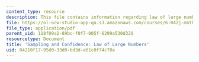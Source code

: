 ```yaml
---
content_type: resource
description: This file contains information regarding law of large numbers.
file: https://ol-ocw-studio-app-qa.s3.amazonaws.com/courses/6-042j-mathematics-for-computer-science-spring-2015/04218f1795d033d0bd3de61c0f74c70a_MIT6_042JS15_LawLrgeNumbr.pdf
file_type: application/pdf
parent_uid: 118f09a2-89bc-f0f7-005f-6299a530d329
resourcetype: Document
title: 'Sampling and Confidence: Law of Large Numbers'
uid: 04218f17-95d0-33d0-bd3d-e61c0f74c70a
---
```

